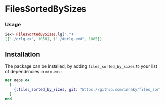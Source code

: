 # FilesSortedBySizes

### Usage

```elixir
iex> FilesSortedBySizes.lg(".")
[["./erlg.ex", 1058], ["./#erlg.ex#", 1085]]
```

## Installation

The package can be installed, by adding `files_sorted_by_sizes` to your list of dependencies in `mix.exs`:

```elixir
def deps do
  [
    {:files_sorted_by_sizes, git: "https://github.com/innaky/files_sorted_by_sizes", tag: "v0.1.0"}
  ]
end
```
